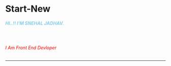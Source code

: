 # Start-New
<h5 style="color: skyblue;">HI..!! I'M SNEHAL JADHAV.</h5>
<br>
<h6><span style="color: red;">I Am Front End Devloper</span></h6>
<hr>
